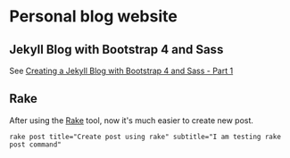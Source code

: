 # Personal blog website

## Jekyll Blog with Bootstrap 4 and Sass

See [Creating a Jekyll Blog with Bootstrap 4 and Sass - Part 1](https://experimentingwithcode.com/creating-a-jekyll-blog-with-bootstrap-4-and-sass-part-1/)

## Rake

After using the [Rake](https://github.com/ruby/rake) tool, now it's much easier to create new post. 

```
rake post title="Create post using rake" subtitle="I am testing rake post command"
```